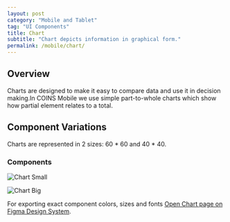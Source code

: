 ```yaml
---
layout: post
category: "Mobile and Tablet"
tag: "UI Components"
title: Chart
subtitle: "Chart depicts information in graphical form."
permalink: /mobile/chart/
---
```


## Overview
Charts are designed to make it easy to compare data and use it in decision making.In COINS Mobile we use simple part-to-whole charts which show how partial element relates to a total.

## Component Variations
Charts are represented in 2 sizes: 60 * 60 and 40 * 40.

### Components

![Chart Small]({{site.baseurl}}/img/Mobile_Chart_40.png) 

![Chart Big]({{site.baseurl}}/img/Mobile_Chart_60.png) 

For exporting exact component colors, sizes and fonts [Open Chart page on Figma Design System](https://www.figma.com/file/TwQ8GcLuodWXegpAArH1RC/Draft-mobile-components?node-id=995%3A18202&t=74WkjHYzoIotFeq3-1).
